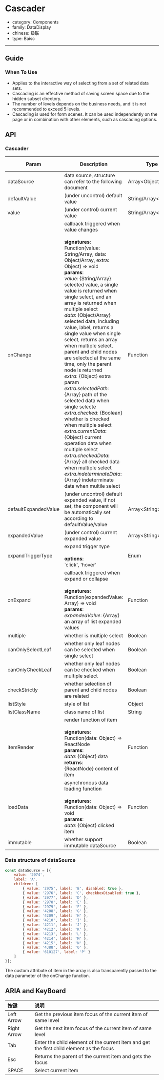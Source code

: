 # Cascader

-   category: Components
-   family: DataDisplay
-   chinese: 级联
-   type: Baisc

---

## Guide

### When To Use

- Applies to the interactive way of selecting from a set of related data sets.
- Cascading is an effective method of saving screen space due to the hidden subset directory.
- The number of levels depends on the business needs, and it is not recommended to exceed 5 levels.
- Cascading is used for form scenes. It can be used independently on the page or in combination with other elements, such as cascading options.

## API

### Cascader

| Param           | Description                                                                                                                  | Type       | Default Value          |
| -------------------- | -------------------------------------------------------------------------------------------------------------------------------------------------------------------------------------------------------------------------------------------------------------------------------------------------------------------------------------------------------------------------------------------------------------------------------------------------------------------------------------------------------------------------- | ----------------------- | ------------------ |
| dataSource           | data source, structure can refer to the following document                                                                                                                                                                                                                                                                                                                                                                                                                                                                                                              | Array&lt;Object>        | \[]                |
| defaultValue         | (under uncontrol) default value                                                                                                                                                                                                                                                                                                                                                                                                                                                                                                                 | String/Array&lt;String> | null               |
| value                | (under control) current value                                                                                                                                                                                                                                                                                                                                                                                                                                                                                                                    | String/Array&lt;String> | -                  |
| onChange             | callback triggered when value changes<br><br>**signatures**:<br>Function(value: String/Array, data: Object/Array, extra: Object) => void<br>**params**:<br>_value_: {String/Array} selected value, a single value is returned when single select, and an array is returned when multiple select<br>_data_: {Object/Array} selected data, including value, label, returns a single value when single select, returns an array when multiple select, parent and child nodes are selected at the same time, only the parent node is returned<br>_extra_: {Object} extra param<br>_extra.selectedPath_: {Array} path of the selected data when single selecte<br>_extra.checked_: {Boolean} whether is checked when multiple select<br>_extra.currentData_: {Object} current operation data when multiple select<br>_extra.checkedData_: {Array} all checked data when multiple select<br>_extra.indeterminateData_: {Array} indeterminate data when multile select | Function                | -                  |
| defaultExpandedValue | (under uncontrol) default expanded value, if not set, the component will be automatically set according to defaultValue/value                                                                                                                                                                                                                                                                                                                                                                                                                                                                       | Array&lt;String>        | -                  |
| expandedValue        | (under control) current expanded value                                                                                                                                                                                                                                                                                                                                                                                                                                                                                                                | Array&lt;String>        | -                  |
| expandTriggerType    | expand trigger type<br><br>**options**:<br>'click', 'hover'                                                                                                                                                                                                                                                                                                                                                                                                                                                                                | Enum                    | 'click'            |
| onExpand             | callback triggered when expand or collapse<br><br>**signatures**:<br>Function(expandedValue: Array) => void<br>**params**:<br>_expandedValue_: {Array} an array of list expanded values                                                                                                                                                                                                                                                                                                                                                                                                        | Function                | -                  |
| multiple             | whether is multiple select                                                                                                                                                                                                                                                                                                                                                                                                                                                                                                                       | Boolean                 | false              |
| canOnlySelectLeaf    | whether only leaf nodes can be selected when single select                                                                                                                                                                                                                                                                                                                                                                                                                                                                                                              | Boolean                 | false              |
| canOnlyCheckLeaf     | whether only leaf nodes can be checked when multiple select                                                                                                                                                                                                                                                                                                                                                                                                                                                                                                              | Boolean                 | false              |
| checkStrictly        | whether selection of parent and child nodes are related                                                                                                                                                                                                                                                                                                                                                                                                                                                                                                                | Boolean                 | false              |
| listStyle            | style of list                                                                                                                                                                                                                                                                                                                                                                                                                                                                                                                   | Object                  | -                  |
| listClassName        | class name of list                                                                                                                                                                                                                                                                                                                                                                                                                                                                                                                     | String                  | -                  |
| itemRender           | render function of item<br><br>**signatures**:<br>Function(data: Object) => ReactNode<br>**params**:<br>_data_: {Object} data<br>**returns**:<br>{ReactNode} content of item<br>                                                                                                                                                                                                                                                                                                                                                                                     | Function                | item => item.label |
| loadData             | asynchronous data loading function<br><br>**signatures**:<br>Function(data: Object) => void<br>**params**:<br>_data_: {Object} clicked item                                                                                                                                                                                                                                                                                                                                                                                                                       | Function                | -                  |
| immutable             | whether support immutable dataSource                                                                                        | Boolean                |  false                  |

<!-- api-extra-start -->

### Data structure of dataSource

```js
const dataSource = [{
    value: '2974',
    label: 'A',
    children: [
        { value: '2975', label: 'B', disabled: true },
        { value: '2976', label: 'C', checkboxDisabled: true },
        { value: '2977', label: 'D' },
        { value: '2978', label: 'E' },
        { value: '2979', label: 'F' },
        { value: '4208', label: 'G' },
        { value: '4209', label: 'H' },
        { value: '4210', label: 'I' },
        { value: '4211', label: 'J' },
        { value: '4212', label: 'K' },
        { value: '4213', label: 'L' },
        { value: '4214', label: 'M' },
        { value: '4215', label: 'N' },
        { value: '4388', label: 'O' },
        { value: '610127', label: 'P' }
    ]
}];
```

The custom attribute of item in the array is also transparently passed to the data parameter of the onChange function.

<!-- api-extra-end -->



## ARIA and KeyBoard

| 按键          | 说明                              |
| :---------- | :------------------------------ |
| Left Arrow  | Get the previous item focus of the current item of same level  |
| Right Arrow | Get the next item focus of the current item of same level |
| Tab         | Enter the child element of the current item and get the first child element as the focus |
| Esc         | Returns the parent of the current item and gets the focus   |
| SPACE       | Select current item     |

